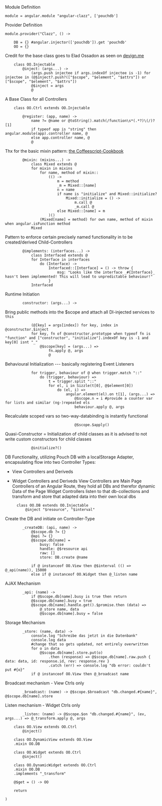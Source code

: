 Module Definition

	module = angular.module "angular-clazz", ['pouchdb']

Provider Definition

	module.provider("Clazz", () ->

		DB = {} #angular.injector(['pouchdb']).get 'pouchdb'
		OO = {}

Credit for the base class goes to Elad Ossadon as seen on [devign.me](http://www.devign.me/angular-dot-js-coffeescript-controller-base-class)

		class OO.Injectable
			@inject: (args...) ->
				(args.push injectee if args.indexOf injectee is -1) for injectee in (@$inject?.push?(["$scope", "$element", "$attrs"]) or ["$scope", "$element", "$attrs"])
				@$inject = args
				@

A Base Class for all Controllers

		class OO.Ctrl extends OO.Injectable

			@register: (app, name) ->
				name ?= @name or @toString().match(/function\s*(.*?)\(/)?[1]
				if typeof app is "string" then angular.module(app).controller name, @
				else app.controller name, @
				@

Thx for the basic mixin pattern: [the Coffeescript-Cookbook](http://coffeescriptcookbook.com/chapters/classes_and_objects/mixins)

			@mixin: (mixins...) ->
				class Mixed extends @
				for mixin in mixins
					for name, method of mixin::
						(() ->
							m = method
							_m = Mixed::[name]
							n = name
							if name is "initialize" and Mixed::initialize?
								Mixed::initialize = () ->
									m.call @
									_m.call @
							else Mixed::[name] = m
						)()
					(Mixed[name] = method) for own name, method of mixin when angular.isFunction method
				Mixed

Pattern to enforce certain precisely named functionality in to be created/derived Child-Controllers

			@implements: (interfaces...) ->
				class Interfaced extends @
				for Interface in interfaces
					do (Interface) ->
						Interfaced::[Interface] = () -> throw {
							msg: "Looks like the interface _#{Interface}_ hasn't been implemented! This will lead to unpredictable behaviour!"
						}
				Interfaced

Runtime Initiation

			constructor: (args...) ->

Bring public methods into the $scope and attach all DI-injected services to `this`

				(@[key] = args[index]) for key, index in @constructor.$inject
				for key, fn of @constructor.prototype when typeof fn is "function" and ["constructor", "initialize"].indexOf key is -1 and key[0] isnt "_"
					@$scope[key] = (args...) =>
						fn.apply @, args
						@

Behavioural Initialization --- basically registering Event Listeners

				for trigger, behaviour of @ when trigger.match "::"
					do (trigger, behaviour) =>
						t = trigger.split "::"
						for el, i in Sizzle(t[0], @$element[0])
							do (el, i) =>
								angular.element(el).on t[1], (args...) =>
									@$scope.n = i #provide a counter var for lists and similar (ng-)repeated els
									behaviour.apply @, args

Recalculate scoped vars so two-way-databinding is instantly functional

									@$scope.$apply()

Quasi-Constructor = Initialization of child classes as it is advised to not write custom constructors for child classes

				@initialize?()

DB Functionality, utilizing Pouch DB with a localStorage Adapter, encapsulating flow into two Controller Types:
* View Controllers and Deriveds
* Widget Controllers and Deriveds
View Controllers are Main Page Controllers of an Angular Route, they hold all DBs and therefor dynamic Data of the Page
Widget Controllers listen to that db-collections and transform and store that adapted data into their own local dbs

		class OO.DB extends OO.Injectable
			@inject "$resource", "$interval"

Create the DB and initiate on Controller-Type

			_createDB: (api, name) ->
				@$scope.db ?= {}
				@api ?= {}
				@$scope.db[name] =
					busy: false
					handle: @$resource api
					raw: []
					store: DB.create @name

				if @ instanceof OO.View then @$interval (() => @_api(name)), 15000
				else if @ instanceof OO.Widget then @_listen name

AJAX Mechanism

			_api: (name) ->
				if @$scope.db[name].busy is true then return
				@$scope.db[name].busy = true
				@$scope.db[name].handle.get().$promise.then (data) =>
					@_store name, data
					@$scope.db[name].busy = false

Storage Mechanism

			_store: (name, data) ->
				console.log "Schreibe das jetzt in die Datenbank"
				console.log data
				#change that so gets updated, not entirely overwritten
				for o in data
					@$scope.db[name].store.put(o)
						.then (response) => @$scope.db[name].raw.push { data: data, id: response.id, rev: response.rev }
						.catch (err) => console.log "db error: couldn't put #{o}"
				if @ instanceof OO.View then @_broadcast name

Broadcast mechanism - View Ctrls only

			_broadcast: (name) -> @$scope.$broadcast "db.changed.#{name}", @$scope.db[name].store

Listen mechanism - Widget Ctrls only

			_listen: (name) -> @$scope.$on "db.changed.#{name}", (ev, args...) => @_transform.apply @, args

		class OO.View extends OO.Ctrl
			@inject()

		class OO.DynamicView extends OO.View
		.mixin OO.DB

		class OO.Widget extends OO.Ctrl
			@inject()

		class OO.DynamicWidget extends OO.Ctrl
		.mixin OO.DB
		.implements "_transform"

		@$get = () -> OO

		return

	)
